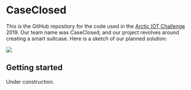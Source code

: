 # CaseClosed

This is the GitHub repository for the code used in the [Arctic IOT Challenge](http://ariot.no/) 2019. Our team name was CaseClosed, and our project revolves around creating a smart suitcase. Here is a sketch of our planned solution:

![](https://i.imgur.com/YxAOcch.jpg)

## Getting started

Under construction.
